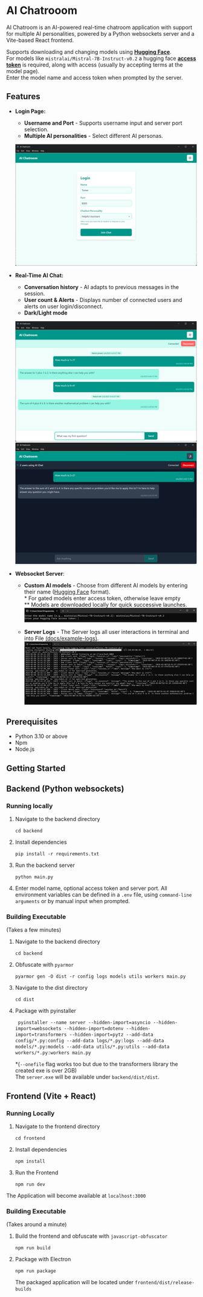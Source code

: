 # AI Chatrooom

AI Chatroom is an AI-powered real-time chatroom application with support for multiple AI personalities, powered by a Python websockets server and a Vite-based React frontend.  

Supports downloading and changing models using [**Hugging Face**](https://huggingface.co/models).  
For models like `mistralai/Mistral-7B-Instruct-v0.2` a hugging face [**access token**](https://huggingface.co/settings/tokens) is required, along with access (usually by accepting terms at the model page).  
Enter the model name and access token when prompted by the server.

## Features

- **Login Page:**

  - **Username and Port** - Supports username input and server port selection.
  - **Multiple AI personalities** - Select different AI personas.

  ![Login Page](docs/screenshots/login-page.png)

- **Real-Time AI Chat:**

  - **Conversation history** - AI adapts to previous messages in the session.
  - **User count & Alerts** - Displays number of connected users and alerts on user login/disconnect.
  - **Dark/Light mode**

  ![Chat Example 1](docs/screenshots/chat-1.png)
  ![Chat Example 2](docs/screenshots/chat-2.png)

- **Websocket Server**:

  - **Custom AI models** - Choose from different AI models by entering their name ([Hugging Face](https://huggingface.co/models) format).  
    \* For gated models enter access token, otherwise leave empty  
    \*\* Models are downloaded locally for quick successive launches.
    ![Server Model](docs/screenshots/server-model.png)

  - **Server Logs** - The Server logs all user interactions in terminal and into File [(docs/example-logs)](docs/example-logs.txt).
    ![Server Logs](docs/screenshots/server-logs.png)

## Prerequisites

- Python 3.10 or above
- Npm
- Node.js

## Getting Started

## Backend (Python websockets)

### Running locally

1. Navigate to the backend directory
   ```pwsh
   cd backend
   ```
2. Install dependencies
   ```pwsh
   pip install -r requirements.txt
   ```
3. Run the backend server
   ```pwsh
   python main.py
   ```
4. Enter model name, optional access token and server port.
   All environment variables can be defined in a `.env` file, using `command-line arguments` or by manual input when prompted.

### Building Executable

(Takes a few minutes)

1.  Navigate to the backend directory

    ```pwsh
    cd backend
    ```

2.  Obfuscate with `pyarmor`

    ```pwsh
    pyarmor gen -O dist -r config logs models utils workers main.py
    ```

3.  Navigate to the dist directory

    ```pwsh
    cd dist
    ```

4.  Package with pyinstaller  
    ```pwsh
     pyinstaller --name server --hidden-import=asyncio --hidden-import=websockets --hidden-import=dotenv --hidden-import=transformers --hidden-import=pytz --add-data config/*.py:config --add-data logs/*.py:logs --add-data models/*.py:models --add-data utils/*.py:utils --add-data workers/*.py:workers main.py
    ```
    *(`--onefile` flag works too but due to the transformers library the created exe is over 2GB)  
    The `server.exe` will be available under `backend/dist/dist`.

## Frontend (Vite + React)

### Running Locally

1. Navigate to the frontend directory

   ```pwsh
   cd frontend
   ```

2. Install dependencies

   ```pwsh
   npm install
   ```

3. Run the Frontend

   ```pwsh
   npm run dev
   ```

The Application will become available at `localhost:3000`

### Building Executable

(Takes around a minute)

1. Build the frontend and obfuscate with `javascript-obfuscator`

   ```pwsh
   npm run build
   ```

2. Package with Electron
   ```pwsh
   npm run package
   ```
   The packaged application will be located under `frontend/dist/release-builds`
